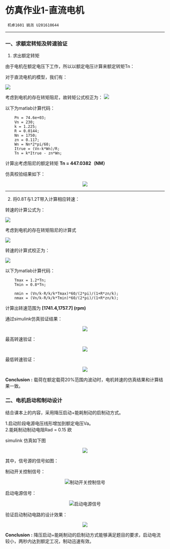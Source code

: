 # 仿真作业1-直流电机 
      
     机卓1601 姚尧 U201610644
	 
---

### 一、求额定转矩及转速验证
1. 求出额定转矩

由于电机在额定电压下工作，所以以额定电压计算来额定转矩Tn：

对于直流电机的模型，我们有：   
	
![](https://raw.githubusercontent.com/Simon142857/homework/master/U201610644/%E4%BB%BF%E7%9C%9F%E4%BD%9C%E4%B8%9A1-%E7%9B%B4%E6%B5%81%E7%94%B5%E6%9C%BA/figure/formula_2.png )
	
考虑到电机的存在转矩阻尼，故转矩公式校正为：
![](https://raw.githubusercontent.com/Simon142857/homework/master/U201610644/%E4%BB%BF%E7%9C%9F%E4%BD%9C%E4%B8%9A1-%E7%9B%B4%E6%B5%81%E7%94%B5%E6%9C%BA/figure/formula_1.png )

以下为matlab计算代码：


```
	Pn = 74.6e+03;
	Vn = 230;
	k = 1.225;
	R = 0.0144;
	Nn = 1750;
	zn = 0.117;
	Wn = Nn*2*pi/60;
	Itrue = (Vn-k*Wn)/R;
	Tn = k*Itrue - zn*Wn;
```

计算出考虑阻尼的额定转矩 **Tn = 447.0382（NM）**  

仿真校验结果如下：   

<center>    

![](https://raw.githubusercontent.com/Simon142857/homework/master/U201610644/%E4%BB%BF%E7%9C%9F%E4%BD%9C%E4%B8%9A1-%E7%9B%B4%E6%B5%81%E7%94%B5%E6%9C%BA/figure/figure1_n.png )
</center>


---
2. 将0.8T与1.2T带入计算相应转速：  

转速的计算公式为：

![](https://raw.githubusercontent.com/Simon142857/homework/master/U201610644/%E4%BB%BF%E7%9C%9F%E4%BD%9C%E4%B8%9A1-%E7%9B%B4%E6%B5%81%E7%94%B5%E6%9C%BA/figure/formula_3.png )

考虑到电机的存在转矩阻尼的计算式

![](https://raw.githubusercontent.com/Simon142857/homework/master/U201610644/%E4%BB%BF%E7%9C%9F%E4%BD%9C%E4%B8%9A1-%E7%9B%B4%E6%B5%81%E7%94%B5%E6%9C%BA/figure/formula_4.png )

转速的计算式校正为：

![](https://raw.githubusercontent.com/Simon142857/homework/master/U201610644/%E4%BB%BF%E7%9C%9F%E4%BD%9C%E4%B8%9A1-%E7%9B%B4%E6%B5%81%E7%94%B5%E6%9C%BA/figure/formula_5.png )

以下为matlab计算代码：
```
	Tmax = 1.2*Tn;
	Tmin = 0.8*Tn;

	nmin = (Vn/k-R/k/k*Tmax)*60/(2*pi)/(1+R*zn/k);
	nmax = (Vn/k-R/k/k*Tmin)*60/(2*pi)/(1+R*zn/k);
```

计算出转速范围为 **[1741.4,1757.7] (rpm)**

通过simulink仿真验证结果：
<center> 

![](https://raw.githubusercontent.com/Simon142857/homework/master/U201610644/%E4%BB%BF%E7%9C%9F%E4%BD%9C%E4%B8%9A1-%E7%9B%B4%E6%B5%81%E7%94%B5%E6%9C%BA/figure/figure1_1.png )
</center> 
最高转速验证：
<center> 

![](https://raw.githubusercontent.com/Simon142857/homework/master/U201610644/%E4%BB%BF%E7%9C%9F%E4%BD%9C%E4%B8%9A1-%E7%9B%B4%E6%B5%81%E7%94%B5%E6%9C%BA/figure/figure1_max.png )
</center> 


最低转速验证：
<center> 


![](https://raw.githubusercontent.com/Simon142857/homework/master/U201610644/%E4%BB%BF%E7%9C%9F%E4%BD%9C%E4%B8%9A1-%E7%9B%B4%E6%B5%81%E7%94%B5%E6%9C%BA/figure/figure1_min.png )
</center> 


**Conclusion** **:** 载荷在额定载荷20%范围内波动时，电机转速的仿真结果和计算结果一致。

### 二、电机启动和制动设计
结合课本上的内容，采用降压启动+能耗制动的启制动方式。  

1.启动阶段电源电压线形增加到额定电压Va。   
2.能耗制动制动电阻Rad = 0.15 欧   

simulink 仿真如下图
<center> 

![](https://raw.githubusercontent.com/Simon142857/homework/master/U201610644/%E4%BB%BF%E7%9C%9F%E4%BD%9C%E4%B8%9A1-%E7%9B%B4%E6%B5%81%E7%94%B5%E6%9C%BA/figure/figure2_1.png )
</center> 
其中，信号源的信号如图：

制动开关控制信号：
<center> 

![制动开关控制信号](https://raw.githubusercontent.com/Simon142857/homework/master/U201610644/%E4%BB%BF%E7%9C%9F%E4%BD%9C%E4%B8%9A1-%E7%9B%B4%E6%B5%81%E7%94%B5%E6%9C%BA/figure/figure2_signal12.png )
</center> 


启动电源信号：
<center> 

![启动电源信号](https://raw.githubusercontent.com/Simon142857/homework/master/U201610644/%E4%BB%BF%E7%9C%9F%E4%BD%9C%E4%B8%9A1-%E7%9B%B4%E6%B5%81%E7%94%B5%E6%9C%BA/figure/figure2_signal3.png )
</center> 

验证启动制动电路的设计效果：
<center> 

![](https://raw.githubusercontent.com/Simon142857/homework/master/U201610644/%E4%BB%BF%E7%9C%9F%E4%BD%9C%E4%B8%9A1-%E7%9B%B4%E6%B5%81%E7%94%B5%E6%9C%BA/figure/figure2_result.png )
</center> 

**Conclusion** **:** 降压启动+能耗制动的启制动方式能够满足题目的要求，启动电流较小，两秒内达到额定工况，制动迅速有效。




